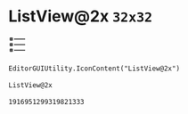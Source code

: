 # ListView@2x `32x32`
<img src="/img/ListView@2x.png" width=32 height=32>

``` CSharp
EditorGUIUtility.IconContent("ListView@2x")
```
```
ListView@2x
```
```
1916951299319821333
```
